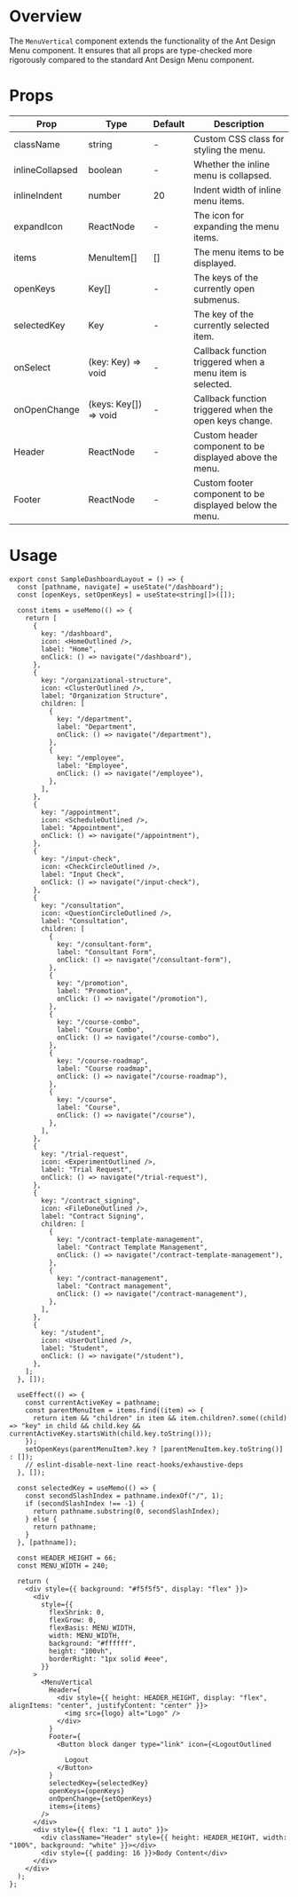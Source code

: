 # Overview

The `MenuVertical` component extends the functionality of the Ant Design Menu component. It ensures that all props are type-checked more rigorously compared to the standard Ant Design Menu component.

# Props

| Prop            | Type                  | Default | Description                                               |
| --------------- | --------------------- | ------- | --------------------------------------------------------- |
| className       | string                | -       | Custom CSS class for styling the menu.                    |
| inlineCollapsed | boolean               | -       | Whether the inline menu is collapsed.                     |
| inlineIndent    | number                | 20      | Indent width of inline menu items.                        |
| expandIcon      | ReactNode             | -       | The icon for expanding the menu items.                    |
| items           | MenuItem<Key>[]       | []      | The menu items to be displayed.                           |
| openKeys        | Key[]                 | -       | The keys of the currently open submenus.                  |
| selectedKey     | Key                   | -       | The key of the currently selected item.                   |
| onSelect        | (key: Key) => void    | -       | Callback function triggered when a menu item is selected. |
| onOpenChange    | (keys: Key[]) => void | -       | Callback function triggered when the open keys change.    |
| Header          | ReactNode             | -       | Custom header component to be displayed above the menu.   |
| Footer          | ReactNode             | -       | Custom footer component to be displayed below the menu.   |

# Usage

```tsx
export const SampleDashboardLayout = () => {
  const [pathname, navigate] = useState("/dashboard");
  const [openKeys, setOpenKeys] = useState<string[]>([]);

  const items = useMemo(() => {
    return [
      {
        key: "/dashboard",
        icon: <HomeOutlined />,
        label: "Home",
        onClick: () => navigate("/dashboard"),
      },
      {
        key: "/organizational-structure",
        icon: <ClusterOutlined />,
        label: "Organization Structure",
        children: [
          {
            key: "/department",
            label: "Department",
            onClick: () => navigate("/department"),
          },
          {
            key: "/employee",
            label: "Employee",
            onClick: () => navigate("/employee"),
          },
        ],
      },
      {
        key: "/appointment",
        icon: <ScheduleOutlined />,
        label: "Appointment",
        onClick: () => navigate("/appointment"),
      },
      {
        key: "/input-check",
        icon: <CheckCircleOutlined />,
        label: "Input Check",
        onClick: () => navigate("/input-check"),
      },
      {
        key: "/consultation",
        icon: <QuestionCircleOutlined />,
        label: "Consultation",
        children: [
          {
            key: "/consultant-form",
            label: "Consultant Form",
            onClick: () => navigate("/consultant-form"),
          },
          {
            key: "/promotion",
            label: "Promotion",
            onClick: () => navigate("/promotion"),
          },
          {
            key: "/course-combo",
            label: "Course Combo",
            onClick: () => navigate("/course-combo"),
          },
          {
            key: "/course-roadmap",
            label: "Course roadmap",
            onClick: () => navigate("/course-roadmap"),
          },
          {
            key: "/course",
            label: "Course",
            onClick: () => navigate("/course"),
          },
        ],
      },
      {
        key: "/trial-request",
        icon: <ExperimentOutlined />,
        label: "Trial Request",
        onClick: () => navigate("/trial-request"),
      },
      {
        key: "/contract_signing",
        icon: <FileDoneOutlined />,
        label: "Contract Signing",
        children: [
          {
            key: "/contract-template-management",
            label: "Contract Template Management",
            onClick: () => navigate("/contract-template-management"),
          },
          {
            key: "/contract-management",
            label: "Contract management",
            onClick: () => navigate("/contract-management"),
          },
        ],
      },
      {
        key: "/student",
        icon: <UserOutlined />,
        label: "Student",
        onClick: () => navigate("/student"),
      },
    ];
  }, []);

  useEffect(() => {
    const currentActiveKey = pathname;
    const parentMenuItem = items.find((item) => {
      return item && "children" in item && item.children?.some((child) => "key" in child && child.key && currentActiveKey.startsWith(child.key.toString()));
    });
    setOpenKeys(parentMenuItem?.key ? [parentMenuItem.key.toString()] : []);
    // eslint-disable-next-line react-hooks/exhaustive-deps
  }, []);

  const selectedKey = useMemo(() => {
    const secondSlashIndex = pathname.indexOf("/", 1);
    if (secondSlashIndex !== -1) {
      return pathname.substring(0, secondSlashIndex);
    } else {
      return pathname;
    }
  }, [pathname]);

  const HEADER_HEIGHT = 66;
  const MENU_WIDTH = 240;

  return (
    <div style={{ background: "#f5f5f5", display: "flex" }}>
      <div
        style={{
          flexShrink: 0,
          flexGrow: 0,
          flexBasis: MENU_WIDTH,
          width: MENU_WIDTH,
          background: "#ffffff",
          height: "100vh",
          borderRight: "1px solid #eee",
        }}
      >
        <MenuVertical
          Header={
            <div style={{ height: HEADER_HEIGHT, display: "flex", alignItems: "center", justifyContent: "center" }}>
              <img src={logo} alt="Logo" />
            </div>
          }
          Footer={
            <Button block danger type="link" icon={<LogoutOutlined />}>
              Logout
            </Button>
          }
          selectedKey={selectedKey}
          openKeys={openKeys}
          onOpenChange={setOpenKeys}
          items={items}
        />
      </div>
      <div style={{ flex: "1 1 auto" }}>
        <div className="Header" style={{ height: HEADER_HEIGHT, width: "100%", background: "white" }}></div>
        <div style={{ padding: 16 }}>Body Content</div>
      </div>
    </div>
  );
};
```
